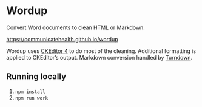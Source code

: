 # Wordup

Convert Word documents to clean HTML or Markdown.

<https://communicatehealth.github.io/wordup>

Wordup uses [CKEditor 4](https://ckeditor.com/ckeditor-4/) to do most of the cleaning. Additional formatting is applied to CKEditor&rsquo;s output. Markdown conversion handled by [Turndown](https://github.com/domchristie/turndown).

## Running locally

1. `npm install`
2. `npm run work`
